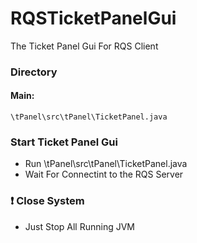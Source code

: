 # RQSTicketPanelGui
The Ticket Panel Gui For RQS Client

### Directory
#### Main:
```
\tPanel\src\tPanel\TicketPanel.java
```

### Start Ticket Panel Gui
- Run \tPanel\src\tPanel\TicketPanel.java
- Wait For Connectint to the RQS Server  

### :heavy_exclamation_mark: Close System
- Just Stop All Running JVM
